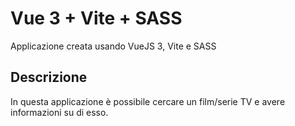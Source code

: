 # Vue 3 + Vite + SASS

Applicazione creata usando VueJS 3, Vite e SASS

## Descrizione
In questa applicazione è possibile cercare un film/serie TV e avere informazioni su di esso.


